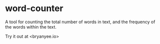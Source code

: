 # word-counter
A tool for counting the total number of words in text, and the frequency of the words within the text.


Try it out at <bryanyee.io>
